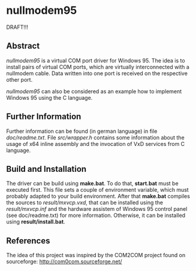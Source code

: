 # nullmodem95
DRAFT!!!

## Abstract
*nullmodem95* is a virtual COM port driver for Windows 95.
The idea is to install pairs of virtual COM ports, which are virtually interconnected with a nullmodem cable.
Data written into one port is received on the respective other port.

*nullmodem95* can also be considered as an example how to implement Windows 95 using the C language.

## Further Information
Further information can be found (in german language) in file *doc/readme.txt*.
File *src/wrapper.h* contains some information about the usage of x64 inline assembly and the invocation of
VxD services from C language.

## Build and Installation
The driver can be build using **make.bat**.
To do that, **start.bat** must be executed first. This file sets a couple of environment variable, which must
probably adapted to your build environment. After that **make.bat** compiles the sources to *result/mxvcp.vxd*, that can
be installed using the *result/mxvcp.inf* and the hardware assistem of Windows 95 control panel (see doc/readme.txt)
for more information. Otherwise, it can be installed using **result/install.bat**.

## References
The idea of this project was inspired by the COM2COM project found on sourceforge:
http://com0com.sourceforge.net/
